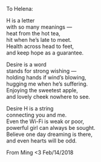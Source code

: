 To Helena:

H is a letter  
with so many meanings —   
heat from the hot tea,  
hit when he’s late to meet.  
Health across head to feet,  
and keep hope as a guarantee.  

Desire is a word   
stands for strong wishing —   
holding hands if wind’s blowing,   
hugging me when he’s suffering.   
Enjoying the sweetest apple,   
and lovely cheek nowhere to see.   

Desire H is a string   
connecting you and me.   
Even the Wi-Fi is weak or poor,   
powerful girl can always be sought.   
Believe one day dreaming is there,   
and even hearts will be odd.   

From Ming <3  Feb/14/2018
